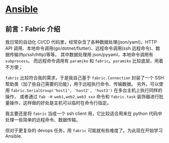 # [Ansible](https://github.com/ansible/ansible)

## 前言：Fabric 介绍

我日常的自动化 CI/CD 代码里，经常杂含了各种数据处理(json/yaml)、HTTP API 调用、本地命令调用(go/dotnet/flutter)、远程命令调用(ssh 远程命令)、数据传输(ftp/ssh/http)等等。
其中数据处理用 json/pyyaml，本地命令调用有 `subprocess`。
而远程命令调用有 `paramiko` 和 `fabric`。`paramiko` 比较底层，用着不方便；

`fabric` 比较符合我的需求，于是我自己基于 `fabric.Connection` 封装了一个 SSH 帮助类（加了些自己需要的功能），用于远程执行命令、传输数据。
另外，可以使用 `fabric.SerialGroup('host1', 'host2', 'host3')` 在多台主机上执行同样的操作，
或者通过 `fab -H web1,web2,web3 xxx` 命令和 `fabric.task` 装饰器进行批量操作，这样做的好处是主机可以临时在命令行指定。

我主要还是将 `fabric` 当成一个 ssh client 用，它比较适合用来在 python 代码中处理一些简单的远程命令、数据传输。

但对于更复杂的 devops 任务，用 `fabric` 可能就有些难度了。为此现在开始学习 Ansible.



